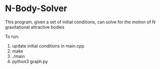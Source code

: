 # N-Body-Solver
This program, given a set of initial conditions, can solve for the motion of N gravitational attractive bodies

To run:
1. update initial conditions in main.cpp
2. make
3. ./main
4. python3 graph.py